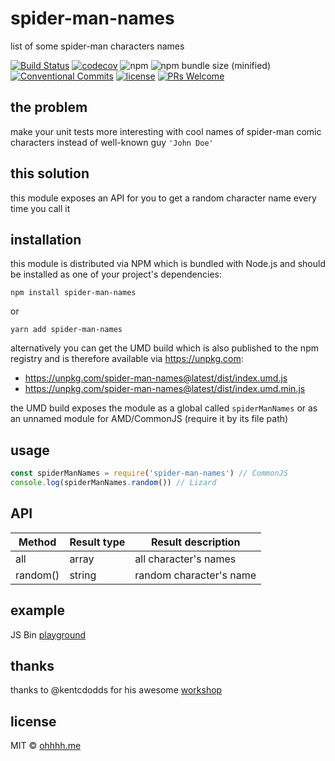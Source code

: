# spider-man-names

list of some spider-man characters names

[![Build Status](https://img.shields.io/travis/tom-aglow/spidy.svg?style=flat)](https://travis-ci.org/tom-aglow/spidy)
[![codecov](https://img.shields.io/codecov/c/github/tom-aglow/spidy.svg?style=flat)](https://codecov.io/gh/tom-aglow/spidy)
![npm](https://img.shields.io/npm/dt/spider-man-names.svg)
![npm bundle size (minified)](https://img.shields.io/bundlephobia/min/spider-man-names.svg)
[![Conventional Commits](https://img.shields.io/badge/Conventional%20Commits-1.0.0-yellow.svg)](https://conventionalcommits.org)
[![license](https://img.shields.io/github/license/mashape/apistatus.svg)](https://github.com/tom-aglow/spidy/blob/master/LICENSE)
[![PRs Welcome](https://img.shields.io/badge/PRs-welcome-brightgreen.svg?style=flat)](http://makeapullrequest.com)

## the problem

make your unit tests more interesting with cool names of spider-man comic characters instead of well-known guy `'John Doe'`

## this solution

this module exposes an API for you to get a random character name every time you call it

## installation

this module is distributed via NPM which is bundled with Node.js and should be installed as one of your project's dependencies:

```
npm install spider-man-names
```

or

```
yarn add spider-man-names
```

alternatively you can get the UMD build which is also published to the npm registry and is therefore available via https://unpkg.com:

* https://unpkg.com/spider-man-names@latest/dist/index.umd.js
* https://unpkg.com/spider-man-names@latest/dist/index.umd.min.js

the UMD build exposes the module as a global called `spiderManNames` or as an unnamed module for AMD/CommonJS (require it by its file path)

## usage

```javascript
const spiderManNames = require('spider-man-names') // CommonJS
console.log(spiderManNames.random()) // Lizard
```

## API

| Method   | Result type | Result description      |
| -------- | ----------- | ----------------------- |
| all      | array       | all character's names   |
| random() | string      | random character's name |

## example

JS Bin [playground](http://jsbin.com/pifuqicetu/edit?html,js,console)

## thanks

thanks to @kentcdodds for his awesome [workshop](https://frontendmasters.com/courses/open-source/)

## license

MIT © [ohhhh.me](http://ohhhh.me)
